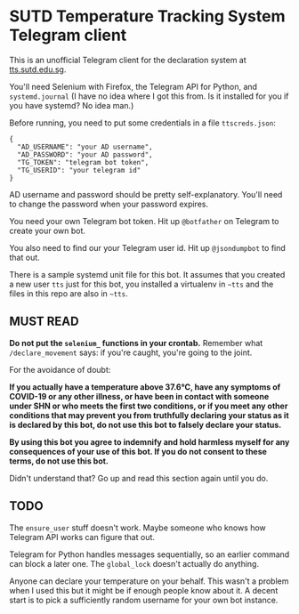 # SUTD Temperature Tracking System Telegram client

This is an unofficial Telegram client for the declaration system at [tts.sutd.edu.sg](tts.sutd.edu.sg).

You'll need Selenium with Firefox, the Telegram API for Python, and `systemd.journal` (I have no idea where I got this from. Is it installed for you if you have systemd? No idea man.)

Before running, you need to put some credentials in a file `ttscreds.json`:

```
{
  "AD_USERNAME": "your AD username",
  "AD_PASSWORD": "your AD password",
  "TG_TOKEN": "telegram bot token",
  "TG_USERID": "your telegram id"
}
```

AD username and password should be pretty self-explanatory. You'll need to change the password when your password expires.

You need your own Telegram bot token. Hit up `@botfather` on Telegram to create your own bot.

You also need to find our your Telegram user id. Hit up `@jsondumpbot` to find that out.

There is a sample systemd unit file for this bot. It assumes that you created a new user `tts` just for this bot, you installed a virtualenv in `~tts` and the files in this repo are also in `~tts`.

## MUST READ

**Do not put the `selenium_` functions in your crontab.** Remember what `/declare_movement` says: if you're caught, you're going to the joint.

For the avoidance of doubt:

**If you actually have a temperature above 37.6℃, have any symptoms of COVID-19 or any other illness, or have been in contact with someone under SHN or who meets the first two conditions, or if you meet any other conditions that may prevent you from truthfully declaring your status as it is declared by this bot, do not use this bot to falsely declare your status.**

**By using this bot you agree to indemnify and hold harmless myself for any consequences of your use of this bot. If you do not consent to these terms, do not use this bot.**

Didn't understand that? Go up and read this section again until you do.

## TODO

The `ensure_user` stuff doesn't work. Maybe someone who knows how Telegram API works can figure that out.

Telegram for Python handles messages sequentially, so an earlier command can block a later one. The `global_lock` doesn't actually do anything.

Anyone can declare your temperature on your behalf. This wasn't a problem when I used this but it might be if enough people know about it. A decent start is to pick a sufficiently random username for your own bot instance.
